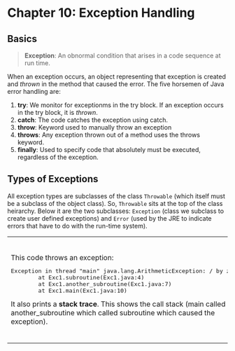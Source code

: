 # Chapter 10: Exception Handling

## Basics

> **Exception**: An obnormal condition that arises in a code sequence at run time.

When an exception occurs, an object representing that exception is created and *thrown* in the method that caused the error. The five horsemen of Java error handling are:

1. **try**: We monitor for exceptionms in the try block. If an exception occurs in the try block, it is *thrown*.
2. **catch**: The code catches the exception using catch.
3. **throw**: Keyword used to manually throw an exception
4. **throws**: Any exception thrown out of a method uses the throws keyword.
5. **finally**: Used to specify code that absolutely must be executed, regardless of the exception.


## Types of Exceptions
All exception types are subclasses of the class `Throwable` (which itself must be a subclass of the object class). So, `Throwable` sits at the top of the class heirarchy. Below it are the two subclasses: `Exception` (class we subclass to create user defined exceptions) and `Error` (used by the JRE to indicate errors that have to do with the run-time system).

<table>
<tr>
<td>
This code throws an exception:
<pre>
Exception in thread "main" java.lang.ArithmeticException: / by zero
        at Exc1.subroutine(Exc1.java:4)
        at Exc1.another_subroutine(Exc1.java:7)
        at Exc1.main(Exc1.java:10)
</pre>
It also prints a <b>stack trace</b>. This shows the call stack (main called another_subroutine which called subroutine which caused the exception).

</td>
<td>

```java
class Exc1 {
    static void subroutine(){
        int d = 0;
        int a = 10/d;
    }
    static void another_subroutine(){
        Exc1.subroutine()l
    }
    public static void main(String[] args){
        Exc1.another_subroutine();
    }
}

```
</td>
</tr>
</table>
